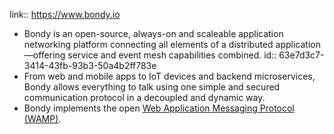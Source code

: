 link:: https://www.bondy.io

- Bondy is an open-source, always-on and scaleable application networking platform connecting all elements of a distributed application—offering service and event mesh capabilities combined.
  id:: 63e7d3c7-3414-43fb-93b3-50a4b2ff783e
- From web and mobile apps to IoT devices and backend microservices, Bondy allows everything to talk using one simple and secured communication protocol in a decoupled and dynamic way.
- Bondy implements the open [Web Application Messaging Protocol (WAMP)](https://wamp-proto.org/wamp_latest_ietf.html).